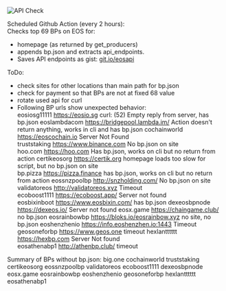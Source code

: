 ![API Check](https://github.com/miron/noapi/workflows/API%20Check/badge.svg)

Scheduled Github Action (every 2 hours):  
Checks top 69 BPs on EOS for:  
- homepage (as returned by get_producers) 
- appends bp.json and extracts api_endpoints.  
- Saves API endpoints as gist: [git.io/eosapi](https://git.io/eosapi "Block Producer APIs")  

ToDo:  
 - check sites for other locations than main path for bp.json  
 - check for payment so that BPs are not at fixed 68 value  
 - rotate used api for curl  
 - Following BP urls show unexpected behavior:  
   eosiosg11111 https://eosio.sg curl: (52) Empty reply from server, has bp.json
   eoslambdacom https://bridgepool.lambda.im/ Action doesn't return anything, works in cli and has bp.json
   cochainworld https://eoscochain.io Server Not Found  
   truststaking https://www.binance.com No bp.json on site  
   hoo.com https://hoo.com Has bp.json, works on cli but no return from action
   certikeosorg https://certik.org homepage loads too slow for script, but no bp.json on site  
   bp.pizza https://pizza.finance has bp.json, works on cli but no return from action 
   eossnzpoolbp http://snzholding.com/ No bp.json on site
   validatoreos http://validatoreos.xyz Timeout  
   ecoboost1111 https://ecoboost.app/ Server not found  
   eosbixinboot https://www.eosbixin.com/ has bp.json
   dexeosbpnode https://dexeos.io/ Server not found
   eosx.game https://chaingame.club/ no bp.json
   eosrainbowbp https://bloks.io/eosrainbow.xyz no site, no bp.json
   eoshenzhenio https://info.eoshenzhen.io:1443 Timeout  
   geosoneforbp https://www.geos.one timeout
   hexlantttttt https://hexbp.com Server Not found  
   eosathenabp1 http://athenbp.club/ timeout


Summary of BPs without bp.json:
big.one
cochainworld
truststaking
certikeosorg
eossnzpoolbp
validatoreos
ecoboost1111
dexeosbpnode
eosx.game
eosrainbowbp
eoshenzhenio
geosoneforbp
hexlantttttt
eosathenabp1

